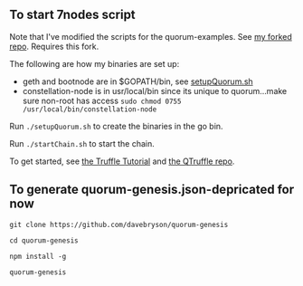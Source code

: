 ## To start 7nodes script

Note that I've modified the scripts for the quorum-examples.  See [my forked repo](https://github.com/phillyfan1138/quorum-examples).  Requires this fork. 

The following are how my binaries are set up:
* geth and bootnode are in $GOPATH/bin, see [setupQuorum.sh](./setupQuorum.sh)
* constellation-node is in usr/local/bin since its unique to quorum...make sure non-root has access `sudo chmod 0755 /usr/local/bin/constellation-node`

Run `./setupQuorum.sh` to create the binaries in the go bin.

Run `./startChain.sh` to start the chain.  

To get started, see [the Truffle Tutorial](http://truffleframework.com/tutorials/building-dapps-for-quorum-private-enterprise-blockchains) and [the QTruffle repo](https://github.com/phillyfan1138/QTruffle).

## To generate quorum-genesis.json-depricated for now

`git clone https://github.com/davebryson/quorum-genesis`

`cd quorum-genesis`

`npm install -g`

`quorum-genesis`
